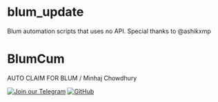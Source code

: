 # blum_update
Blum automation scripts that uses no API. Special thanks to @ashikxmp

# BlumCum

AUTO CLAIM FOR BLUM / Minhaj Chowdhury 

[![Join our Telegram](https://img.shields.io/badge/Telegram-2CA5E0?style=for-the-badge&logo=telegram&logoColor=red)](https://t.me/teach420x)
[![GitHub](https://img.shields.io/badge/GitHub-181717?style=for-the-badge&logo=github&logoColor=red)](https://github.com/Noxashik)
